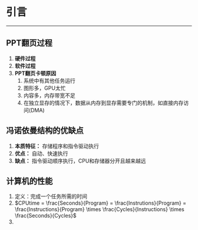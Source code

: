 # 引言
---
## PPT翻页过程
1. **硬件过程**
2. **软件过程**
3. **PPT翻页卡顿原因**
   1. 系统中有其他任务运行
   2. 图形多，GPU太忙
   3. 内容多，内存带宽不足
   4. 在独立显存的情况下，数据从内存到显存需要专门的机制，如直接内存访问(DMA)

## 冯诺依曼结构的优缺点
1. **本质特征：** 存储程序和指令驱动执行
2. **优点：** 自动、快速执行
3. **缺点：** 指令驱动顺序执行，CPU和存储器分开且越来越远

## 计算机的性能
1. 定义：完成一个任务所需的时间
2. $CPUtime = \frac{Seconds}{Program} = \frac{Instrutions}{Program} = \frac{Instructions}{Program} \times \frac{Cycles}{Instructions} \times \frac{Seconds}{Cycles}$
3. 
